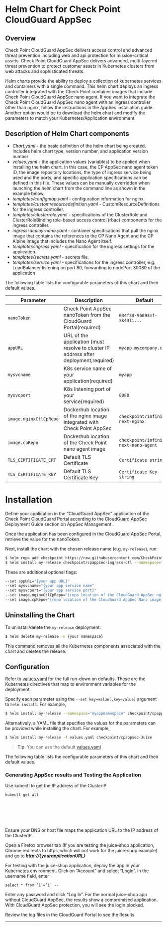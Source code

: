 # Helm Chart for Check Point CloudGuard AppSec
## Overview
Check Point CloudGuard AppSec delivers access control and advanced threat prevention including web and api protection for mission-critical assets.  Check Point CloudGuard AppSec delivers advanced, multi-layered threat prevention to protect customer assets in Kubernetes clusters from web attacks and sophisticated threats.

Helm charts provide the ability to deploy a collection of kubernetes services and containers with a single command. This helm chart deploys an ingress controller integrated with the Check Point container images that include Check Point CloudGuard AppSec nano agent. If you want to integrate the Check Point CloudGuard AppSec nano agent with an ingress controller other than nginx, follow the instructions in the AppSec installation guide. Another option would be to download the helm chart and modify the parameters to match your Kubernetes/Application environment.

## Description of Helm Chart components
*   _Chart.yaml_ \- the basic definition of the helm chart being created. Includes helm chart type, version number, and application version number 
*   _values.yaml_ \- the application values (variables) to be applied when installing the helm chart. In this case, the CP AppSec nano agent token ID, the image repository locations, the type of ingress service being used and the ports, and specific application specifications can be defined in this file. These values can be manually overridden when launching the helm chart from the command line as shown in the example below.
*   _templates/configmap.yaml_ \- configuration information for nginx.
*   _templates/customresourcedefinition.yaml_ \- CustomResourceDefinitions for the ingress controller.
*   _templates/clusterrole.yaml_ \- specifications of the ClusterRole and ClusterRoleBinding role-based access control (rbac) components for the ingress controller.
*   _ingress-deploy-nano.yaml_ \- container specifications that pull the nginx image that contains the references to the CP Nano Agent and the CP Alpine image that includes the Nano Agent itself.
*   _templates/ingress.yaml_ \- specification for the ingress settings for the application.
*   _templates/secrets.yaml_ \- secrets file.
*   _templates/service.yaml_ \- specifications for the ingress controller, e.g. LoadBalancer listening on port 80, forwarding to nodePort 30080 of the application 

The following table lists the configurable parameters of this chart and their default values.

| Parameter                                                  | Description                                                     | Default                                          |
| ---------------------------------------------------------- | --------------------------------------------------------------- | ------------------------------------------------ |
| `nanoToken`                                           | Check Point AppSec nanoToken from the CloudGuard Portal(required)                             | `034f3d-96093mf-3k43li... `                                          |
| `appURL`                                           | URL of the application (must resolve to cluster IP address after deployment,required)     | `myapp.mycompany.com`                                          |
| `mysvcname`                                           | K8s service name of your application(required)     | `myapp`                         |
| `mysvcport`                                           | K8s listening port of your service(required)     | `8080`                         |
| `image.nginxCtlCpRepo`                                             | Dockerhub location of the nginx image integrated with Check Point AppSec                     | `checkpoint/infinity-next-nginx`                                              |
| `image.cpRepo`                                              | Dockerhub location of the Check Point nano agent image              | `checkpoint/infinity-next-nano-agent`                                           |
| `TLS_CERTIFICATE_CRT`                                           | Default TLS Certificate               | `Certificate string`                         |
| `TLS_CERTIFICATE_KEY`                                           | Default TLS Certificate Key               | `Certificate Key string`                         | 

# Installation

Define your application in the “CloudGuard AppSec” application of the Check Point CloudGuard Portal according to the CloudGuard AppSec Deployment Guide section on AppSec Management .

Once the application has been configured in the CloudGuard AppSec Portal, retrieve the value for the nanoToken.

Next, install the chart with the chosen release name (e.g. `my-release`), run:

```bash
$ helm repo add checkpoint https://raw.githubusercontent.com/CheckPointSW/charts/master/repository/
$ helm install my-release checkpoint/cpappsec-ingress-ctl --namespace="{your namespace}" --set nanoToken="{your CloudGuard AppSec token string here}" 
```
These are additional optional flags:
```bash
--set appURL="{your app URL}" 
--set mysvcname="{your app service name" 
--set mysvcport="{your app service port}"
--set image.nginxCtlCpRepo="{repo location of the CloudGuard AppSec nginx image}"  
--set image.cpRepo="{repo location of the CloudGuard AppSec Nano image}" 
```
## Uninstalling the Chart
To uninstall/delete the `my-release` deployment:
```bash
$ helm delete my-release -n {your namespace}
```
This command removes all the Kubernetes components associated with the chart and deletes the release.

## Configuration

Refer to [values.yaml](values.yaml) for the full run-down on defaults. These are the Kubernetes directives that map to environment variables for the deployment.

Specify each parameter using the `--set key=value[,key=value]` argument to `helm install`. For example,

```bash
$ helm install my-release --namespace="myappnamespace" checkpoint/cpappsec-ingress-ctl --set nanoToken="3574..." --set appURL="my-app.example.com" --set mysvcname="myappsvc" --set mysvcport="8080"

```
Alternatively, a YAML file that specifies the values for the parameters can be provided while installing the chart. For example,

```bash
$ helm install my-release -f values.yaml checkpoint/cpappsec-Juice
```
> **Tip**: You can use the default [values.yaml](values.yaml)

The following table lists the configurable parameters of this chart and their default values.

### Generating AppSec results and Testing the Application

Use kubectl to get the IP address of the ClusterIP
																																										   

														   
			
														 
							  
						   
										 
	   
																  

			
															 
															 
	   
												

																				
													 

		
									 
```
kubectl get all

																		  
															 

		
							   
```

Ensure your DNS or host file maps the application URL to the IP address of the ClusterIP. 

Open a Firefox browser tab (If you are testing the juice-shop application, Chrome redirects to https, which will not work for the juice-shop example) and go to _**http://{yourapplicationURL}**_

For testing with the juice-shop application, deploy the app in your Kubernetes environment. Click on “Account” and select “Login”. In the username field, enter 
```
select * from ‘1’=’1’ --
```
Enter any password and click “Log In”.  For the normal juice-shop app without CloudGuard AppSec, the results show a compromised application. With CloudGuard AppSec protection, you will see the login blocked.

Review the log files in the CloudGuard Portal to see the Results
* * *

